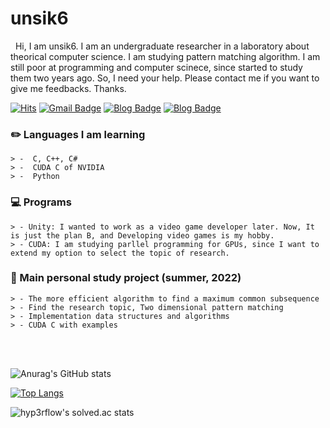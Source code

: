 # unsik6

&nbsp;&nbsp;Hi, I am unsik6. I am an undergraduate researcher in a laboratory about theorical computer science. I am studying pattern matching algorithm. I am still poor at programming and computer scinece, since started to study them two years ago. So, I need your help. Please contact me if you want to give me feedbacks. Thanks.

[![Hits](https://hits.seeyoufarm.com/api/count/incr/badge.svg?url=https%3A%2F%2Funsik6.github.io&count_bg=%23000000&title_bg=%23000000&icon=github.svg&icon_color=%23FFFFFF&title=hits&edge_flat=true)](https://hits.seeyoufarm.com)
[![Gmail Badge](https://img.shields.io/badge/-Gmail-d14836?style=flat-square&logo=Gmail&logoColor=white&link=mailto:tlsguswns1196xx@gmail.com)](mailto:tlsguswns1196xx@gmail.com)
[![Blog Badge](http://img.shields.io/badge/NaverBlog-03C75A?style=flat-square&logo=Naver&link=https://blog.naver.com/tlsguswns119)](https://blog.naver.com/tlsguswns119) [![Blog Badge](http://img.shields.io/badge/GitBlog-181717?style=flat-square&logo=GitHub&link=https://unsik6.github.io/about/)](https://unsik6.github.io/about/)

### :pencil2: Languages I am learning

    > -  C, C++, C#
    > -  CUDA C of NVIDIA
    > -  Python

### :computer: Programs
    > - Unity: I wanted to work as a video game developer later. Now, It is just the plan B, and Developing video games is my hobby.
    > - CUDA: I am studying parllel programming for GPUs, since I want to extend my option to select the topic of research.

### :open_file_folder: Main personal study project (summer, 2022)
    > - The more efficient algorithm to find a maximum common subsequence
    > - Find the research topic, Two dimensional pattern matching
    > - Implementation data structures and algorithms
    > - CUDA C with examples


<br/> <br/>


![Anurag's GitHub stats](https://github-readme-stats.vercel.app/api?username=unsik6&show_icons=true&theme=tokyonight)

[![Top Langs](https://github-readme-stats.vercel.app/api/top-langs/?username=unsik6&layout=compact)](https://github.com/anuraghazra/github-readme-stats)


![hyp3rflow's solved.ac stats](https://github-readme-solvedac.hyp3rflow.vercel.app/api/?handle=unsik6)

<!---
Unsik6/Unsik6 is a ✨ special ✨ repository because its `README.md` (this file) appears on your GitHub profile.
You can click the Preview link to take a look at your changes.
--->
